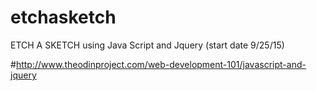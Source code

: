 # etchasketch

ETCH A SKETCH using Java Script and Jquery (start date 9/25/15)

#http://www.theodinproject.com/web-development-101/javascript-and-jquery